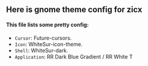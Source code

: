 ## Here is gnome theme config for zicx
#### This file lists some pretty config:
- `Cursor`: Future-cursors.
- `Icon`: WhiteSur-icon-theme.
- `Shell`: WhiteSur-dark.
- `Application`: RR Dark Blue Gradient / RR White T
